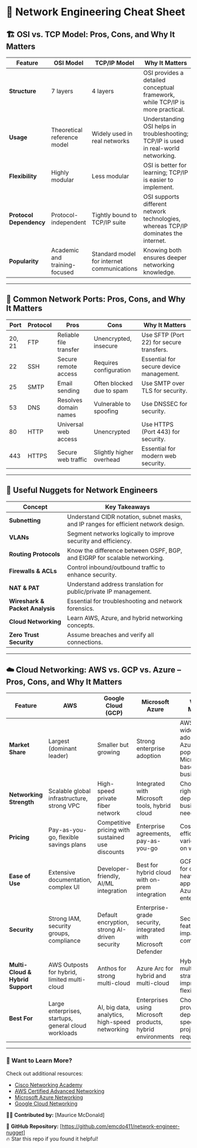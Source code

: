 # 📡 Network Engineering Cheat Sheet

## 🏗 OSI vs. TCP Model: Pros, Cons, and Why It Matters  

| Feature | OSI Model | TCP/IP Model | Why It Matters |
|---------|----------|-------------|---------------|
| **Structure** | 7 layers | 4 layers | OSI provides a detailed conceptual framework, while TCP/IP is more practical. |
| **Usage** | Theoretical reference model | Widely used in real networks | Understanding OSI helps in troubleshooting; TCP/IP is used in real-world networking. |
| **Flexibility** | Highly modular | Less modular | OSI is better for learning; TCP/IP is easier to implement. |
| **Protocol Dependency** | Protocol-independent | Tightly bound to TCP/IP suite | OSI supports different network technologies, whereas TCP/IP dominates the internet. |
| **Popularity** | Academic and training-focused | Standard model for internet communications | Knowing both ensures deeper networking knowledge. |

---

## 🔌 Common Network Ports: Pros, Cons, and Why It Matters  

| Port | Protocol | Pros | Cons | Why It Matters |
|------|----------|------|------|---------------|
| 20, 21 | FTP | Reliable file transfer | Unencrypted, insecure | Use SFTP (Port 22) for secure transfers. |
| 22 | SSH | Secure remote access | Requires configuration | Essential for secure device management. |
| 25 | SMTP | Email sending | Often blocked due to spam | Use SMTP over TLS for security. |
| 53 | DNS | Resolves domain names | Vulnerable to spoofing | Use DNSSEC for security. |
| 80 | HTTP | Universal web access | Unencrypted | Use HTTPS (Port 443) for security. |
| 443 | HTTPS | Secure web traffic | Slightly higher overhead | Essential for modern web security. |

---

## 📌 Useful Nuggets for Network Engineers  

| Concept | Key Takeaways |
|---------|--------------|
| **Subnetting** | Understand CIDR notation, subnet masks, and IP ranges for efficient network design. |
| **VLANs** | Segment networks logically to improve security and efficiency. |
| **Routing Protocols** | Know the difference between OSPF, BGP, and EIGRP for scalable networking. |
| **Firewalls & ACLs** | Control inbound/outbound traffic to enhance security. |
| **NAT & PAT** | Understand address translation for public/private IP management. |
| **Wireshark & Packet Analysis** | Essential for troubleshooting and network forensics. |
| **Cloud Networking** | Learn AWS, Azure, and hybrid networking concepts. |
| **Zero Trust Security** | Assume breaches and verify all connections. |

---

## ☁️ Cloud Networking: AWS vs. GCP vs. Azure – Pros, Cons, and Why It Matters  

| Feature | AWS | Google Cloud (GCP) | Microsoft Azure | Why It Matters |
|---------|-----|----------------|---------------|---------------|
| **Market Share** | Largest (dominant leader) | Smaller but growing | Strong enterprise adoption | AWS has the widest adoption, but Azure is popular with Microsoft-based businesses. |
| **Networking Strength** | Scalable global infrastructure, strong VPC | High-speed private fiber network | Integrated with Microsoft tools, hybrid cloud | Choosing the right provider depends on business needs. |
| **Pricing** | Pay-as-you-go, flexible savings plans | Competitive pricing with sustained use discounts | Enterprise agreements, pay-as-you-go | Cost efficiency varies based on workload. |
| **Ease of Use** | Extensive documentation, complex UI | Developer-friendly, AI/ML integration | Best for hybrid cloud with on-prem integration | GCP is ideal for data-heavy applications, Azure for enterprises. |
| **Security** | Strong IAM, security groups, compliance | Default encryption, strong AI-driven security | Enterprise-grade security, integrated with Microsoft Defender | Security features impact cloud compliance. |
| **Multi-Cloud & Hybrid Support** | AWS Outposts for hybrid, limited multi-cloud | Anthos for strong multi-cloud | Azure Arc for hybrid and multi-cloud | Hybrid and multi-cloud strategies improve flexibility. |
| **Best For** | Large enterprises, startups, general cloud workloads | AI, big data, analytics, high-speed networking | Enterprises using Microsoft products, hybrid environments | Choosing a provider depends on specific project requirements. |

---

### 🚀 Want to Learn More?
Check out additional resources:
- [Cisco Networking Academy](https://www.netacad.com/)
- [AWS Certified Advanced Networking](https://aws.amazon.com/certification/certified-advanced-networking-specialty/)
- [Microsoft Azure Networking](https://learn.microsoft.com/en-us/azure/networking/)
- [Google Cloud Networking](https://cloud.google.com/networking)

👨‍💻 **Contributed by:** [Maurice McDonald]

📌 **GitHub Repository:** [https://github.com/emcdo411/network-engineer-nugget]  
🔥 Star this repo if you found it helpful!
